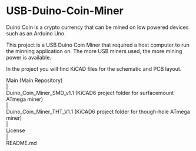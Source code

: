 # USB-Duino-Coin-Miner

Duino Coin is a crypto currency that can be mined on low powered devices such as an Arduino Uno.

This project is a USB Duino Coin Miner that required a host computer to run the minning application on. The more USB miners used, the more mining power is available.

In the project you will find KiCAD files for the schematic and PCB layout.


Main	(Main Repository)<br>
	|<br>
	Duino_Coin_Miner_SMD_v1.1	(KiCAD6 project folder for surfacemount ATmega miner)<br>
	|<br>
	Duino_Coin_Miner_THT_V1.1	(KiCAD6 project folder for though-hole ATmega miner)<br>
	|<br>
	License<br>
	|<br>
	README.md

